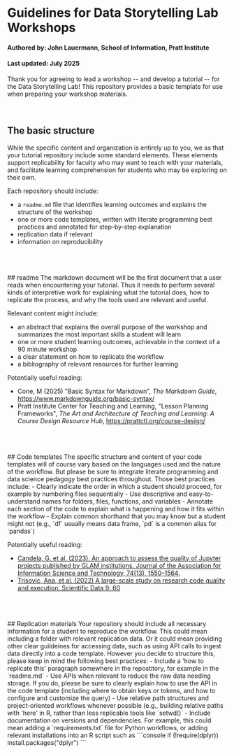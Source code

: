 # Guidelines for Data Storytelling Lab Workshops
#### Authored by: John Lauermann, School of Information, Pratt Institute
#### Last updated: July 2025
Thank you for agreeing to lead a workshop -- and develop a tutorial -- for the Data Storytelling Lab! This repository provides a basic template for use when preparing your workshop materials. 
<br>
<br>
<br>
## The basic structure
While the specific content and organization is entirely up to you, we as that your tutorial repository include some standard elements. These elements support replicability for faculty who may want to teach with your materials, and facilitate learning comprehension for students who may be exploring on their own. 

Each repository should include:
- a `readme.md` file that identifies learning outcomes and explains the structure of the workshop
- one or more code templates, written with literate programming best practices and annotated for step-by-step explanation
- replication data if relevant
- information on reproducibility
<br>
<br>
<br>
## readme
The markdown document will be the first document that a user reads when encountering your tutorial. Thus it needs to perform several kinds of interpretive work for explaining what the tutorial does, how to replicate the process, and why the tools used are relevant and useful. 

Relevant content might include: 
- an abstract that explains the overall purpose of the workshop and summarizes the most important skills a student will learn
- one or more student learning outcomes, achievable in the context of a 90 minute workshop
- a clear statement on how to replicate the workflow
- a bibliography of relevant resources for further learning

Potentially useful reading:
- Cone, M (2025) "Basic Syntax for Markdown", _The Markdown Guide_, https://www.markdownguide.org/basic-syntax/
- Pratt Institute Center for Teaching and Learning, "Lesson Planning Frameworks", _The Art and Architecture of Teaching and Learning: A Course Design Resource Hub_, https://prattctl.org/course-design/
<br>
<br>
<br>
## Code templates
The specific structure and content of your code templates will of course vary based on the languages used and the nature of the workflow. But please be sure to integrate literate programming and data science pedagogy best practices throughout. Those best practices include:
- Clearly indicate the order in which a student should proceed, for example by numbering files sequentially
- Use descriptive and easy-to-understand names for folders, files, functions, and variables
- Annotate each section of the code to explain what is happening and how it fits within the workflow
- Explain common shorthand that you may know but a student might not (e.g., `df` usually means data frame, `pd` is a common alias for `pandas`)

Potentially useful reading: 
- [Candela, G. et al. (2023). An approach to assess the quality of Jupyter projects published by GLAM institutions. Journal of the Association for Information Science and Technology, 74(13), 1550–1564.](https://drive.google.com/file/d/1HB40Aga9brU7U5nJS1EBwwfIWBYooMOX/view?usp=sharing)
- [Trisovic, Ana, et al. (2022) A large-scale study on research code quality and execution. Scientific Data 9: 60](https://drive.google.com/file/d/137ig_nDWtXIVwsFRoDvxZgDV1TV8oAXf/view?usp=sharing)
<br>
<br>
<br>
## Replication materials
Your repository should include all necessary information for a student to reproduce the workflow. This could mean including a folder with relevant replication data. Or it could mean providing other clear guildeines for accessing data, such as using API calls to ingest data directly into a code template. However you decide to structure this, please keep in mind the following best practices:
- Include a 'how to replicate this' paragraph somewhere in the repostitory, for example in the `readme.md`
- Use APIs when relevant to reduce the raw data needing storage. If you do, please be sure to clearly explain how to use the API in the code template (including where to obtain keys or tokens, and how to configure and customize the query)
- Use relative path structures and project-oriented workflows whenever possible (e.g., building relative paths with 'here' in R, rather than less replicable tools like `setwd()`
- Include documentation on versions and dependencies. For example, this could mean adding a `requirements.txt` file for Python workflows, or adding relevant installations into an R script such as
 ```console
 if (!require(dplyr)) install.packages("dplyr")
```
  

